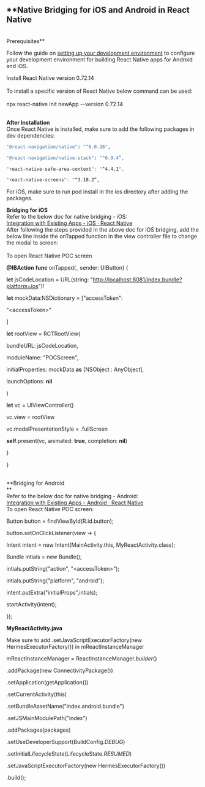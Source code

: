 ## **Native Bridging for iOS and Android in React Native  

<br/>Prerequisites**[**​**](https://reactnative.dev/docs/integration-with-existing-apps#prerequisites)

Follow the guide on [setting up your development environment](https://reactnative.dev/docs/set-up-your-environment) to configure your development environment for building React Native apps for Android and iOS.

Install React Native version 0.72.14  
<br/>To install a specific version of React Native below command can be used:  
<br/>npx react-native init newApp --version 0.72.14

<br/>**After Installation**  
Once React Native is installed, make sure to add the following packages in dev dependencies:  
```sh 
"@react-navigation/native": "^6.0.16",

"@react-navigation/native-stack": "^6.9.4”,

"react-native-safe-area-context": "^4.4.1",

"react-native-screens": "^3.18.2”,
```

For iOS, make sure to run pod install in the ios directory after adding the packages.  

**Bridging for iOS**  
Refer to the below doc for native bridging - iOS:  
[Integration with Existing Apps - iOS · React Native](https://reactnative.dev/docs/integration-with-existing-apps?language=swift)  
After following the steps provided in the above doc for iOS bridging, add the below line inside the onTapped function in the view controller file to change the modal to screen:  
<br/>To open React Native POC screen

**@IBAction** **func** onTapped(_ sender: UIButton) {

**let** jsCodeLocation = URL(string: "<http://localhost:8081/index.bundle?platform=ios>")!

**let** mockData:NSDictionary = \["accessToken":

"&lt;accessToken&gt;"

\]

**let** rootView = RCTRootView(

bundleURL: jsCodeLocation,

moduleName: "POCScreen",

initialProperties: mockData **as** \[NSObject : AnyObject\],

launchOptions: **nil**

)

**let** vc = UIViewController()

vc.view = rootView

vc.modalPresentationStyle = .fullScreen

**self**.present(vc, animated: **true**, completion: **nil**)

}

}

<br/>**Bridging for Android  
**  
Refer to the below doc for native bridging - Android:  
[Integration with Existing Apps - Android · React Native](https://reactnative.dev/docs/integration-with-existing-apps?language=java)  
To open React Native POC screen:  

Button button = findViewById(R.id.button);

button.setOnClickListener(view -> {

Intent intent = new Intent(MainActivity.this, MyReactActivity.class);

Bundle intials = new Bundle();

intials.putString("action", "&lt;accessToken&gt;");

intials.putString("platform", "android");

intent.putExtra("initialProps",intials);

startActivity(intent);

});

**MyReactActivity.java**

Make sure to add .setJavaScriptExecutorFactory(new HermesExecutorFactory()) in mReactInstanceManager

mReactInstanceManager = ReactInstanceManager._builder_()

.addPackage(new ConnectivityPackage())

.setApplication(getApplication())

.setCurrentActivity(this)

.setBundleAssetName("index.android.bundle")

.setJSMainModulePath("index")

.addPackages(packages)

.setUseDeveloperSupport(BuildConfig._DEBUG_)

.setInitialLifecycleState(LifecycleState._RESUMED_)

.setJavaScriptExecutorFactory(new HermesExecutorFactory())

.build();
